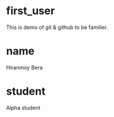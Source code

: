 # first_user
This is demo of git &amp; github to be familier.

# name
Hiranmoy Bera

# student
Alpha student